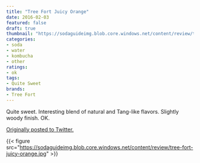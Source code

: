 ```yaml
---
title: "Tree Fort Juicy Orange"
date: 2016-02-03
featured: false
draft: true
thumbnail: "https://sodaguideimg.blob.core.windows.net/content/review/thumbs/tree-fort-juicy-orange.jpg"
categories:
- soda
- water
- kombucha
- other
ratings:
- ok
tags:
- Quite Sweet
brands:
- Tree Fort
---
```


Quite sweet. Interesting blend of natural and Tang-like flavors. Slightly woody finish. OK.

[Originally posted to Twitter.](https://twitter.com/Cavorter/status/694991246712926208)

{{< figure src="https://sodaguideimg.blob.core.windows.net/content/review/tree-fort-juicy-orange.jpg" >}}

